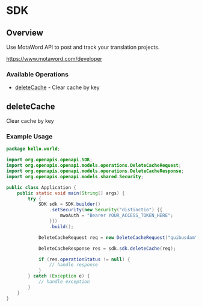 # SDK

## Overview

Use MotaWord API to post and track your translation projects.

<https://www.motaword.com/developer>
### Available Operations

* [deleteCache](#deletecache) - Clear cache by key

## deleteCache

Clear cache by key

### Example Usage

```java
package hello.world;

import org.openapis.openapi.SDK;
import org.openapis.openapi.models.operations.DeleteCacheRequest;
import org.openapis.openapi.models.operations.DeleteCacheResponse;
import org.openapis.openapi.models.shared.Security;

public class Application {
    public static void main(String[] args) {
        try {
            SDK sdk = SDK.builder()
                .setSecurity(new Security("distinctio") {{
                    mwoAuth = "Bearer YOUR_ACCESS_TOKEN_HERE";
                }})
                .build();

            DeleteCacheRequest req = new DeleteCacheRequest("quibusdam");            

            DeleteCacheResponse res = sdk.sdk.deleteCache(req);

            if (res.operationStatus != null) {
                // handle response
            }
        } catch (Exception e) {
            // handle exception
        }
    }
}
```

